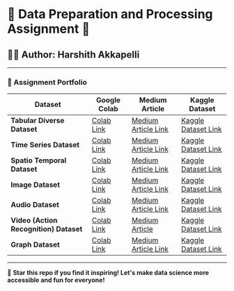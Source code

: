 # 🌌 Data Preparation and Processing Assignment 🚀

## 🧑‍🚀 Author: Harshith Akkapelli


---

### 🌟 Assignment Portfolio
| Dataset | Google Colab | Medium Article | Kaggle Dataset |
|---------|--------------|----------------|----------------|
| **Tabular Diverse Dataset** | [Colab Link](https://colab.research.google.com/drive/1u1F3x3qnF1z0HvKB6BS40cIVpdSU9051?usp=sharing) | [Medium Article Link](https://medium.com/@harshith.akkapelli/leveraging-gpt-4-for-rapid-machine-learning-prototyping-on-a-pet-adoption-dataset-8d29dcdf56b5) | [Kaggle Dataset Link](https://www.kaggle.com/competitions/petfinder-adoption-prediction/overview) |
| **Time Series Dataset** | [Colab Link](https://colab.research.google.com/drive/1R-WcnFjiEzQ9MmRLXlQOHGputgIxrSAT?usp=sharing) | [Medium Article Link](https://medium.com/@harshith.akkapelli/leveraging-gpt-4-for-rapid-data-science-workflow-a-case-study-with-energy-consumption-dataset-76a807f08df7) | [Kaggle Dataset Link](https://www.kaggle.com/datasets/srinuti/residential-power-usage-3years-data-timeseries/) |
| **Spatio Temporal Dataset** | [Colab Link](https://colab.research.google.com/drive/1cFnYj7JnzPh19q1dZ4uOW9aKto_vbl6-?usp=sharing) | [Medium Article Link](https://medium.com/@harshith.akkapelli/leveraging-chatgpt-4-for-efficient-data-science-workflow-a-case-study-with-a-spatio-temporal-f9afebac1452) | [Kaggle Dataset Link](https://www.kaggle.com/datasets/mathurinache/hungary-chicken) |
| **Image Dataset** | [Colab Link](https://colab.research.google.com/drive/1pzFunufu1GJo6xS8ghgNxzY0pocfACbe?usp=sharing) | [Medium Article Link](https://medium.com/@harshith.akkapelli/navigating-shape-classification-with-chatgpt-4-a-data-scientists-journey-through-image-data-b113972eb635) | [Kaggle Dataset Link](https://www.kaggle.com/datasets/cactus3/basicshapes/data) |
| **Audio Dataset** | [Colab Link](https://colab.research.google.com/drive/1v1fq4AO1sPTLEiAOPjdLteMOxEuP3Kjh?usp=sharing) | [Medium Article Link](https://medium.com/@harshith.akkapelli/leveraging-chatgpt-4-for-rapid-audio-classification-a-journey-through-data-science-78e69c0f60a3) | [Kaggle Dataset Link](https://www.kaggle.com/datasets/alanchn31/free-spoken-digits) |
| **Video (Action Recognition) Dataset** | [Colab Link](https://colab.research.google.com/drive/1IfLeKh9jubaWO06DNZN5kzFPKNJNaPmz?usp=sharing) | [Medium Article](https://medium.com/@harshith.akkapelli/optimizing-video-data-analysis-with-gpt-4-a-case-study-using-the-ucf11-dataset-915de57fd11f) | [Kaggle Dataset Link](https://www.kaggle.com/datasets/pypiahmad/ucf-youtube-action-data-set) |
| **Graph Dataset** | [Colab Link](https://colab.research.google.com/drive/1Bjcl519fRUqUP3WoYOYhl7laFtOmJ8iK?usp=sharing) | [Medium Article Link](https://medium.com/@harshith.akkapelli/accelerating-data-science-in-high-energy-physics-with-chatgpt-4-a-journey-through-the-arxiv-hep-ph-1da7d446cfa1) | [Kaggle Dataset Link](https://www.kaggle.com/datasets/wolfram77/graph-snap-cit-hepph?select=cit-HepPh.txt) |


---



🚀 **Star this repo if you find it inspiring! Let's make data science more accessible and fun for everyone!** 


